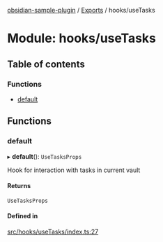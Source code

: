 [obsidian-sample-plugin](../README.md) / [Exports](../modules.md) / hooks/useTasks

# Module: hooks/useTasks

## Table of contents

### Functions

- [default](hooks_useTasks.md#default)

## Functions

### default

▸ **default**(): `UseTasksProps`

Hook for interaction with tasks in current vault

#### Returns

`UseTasksProps`

#### Defined in

[src/hooks/useTasks/index.ts:27](https://github.com/dromse/personal-grind-manager/blob/781019d/src/hooks/useTasks/index.ts#L27)
